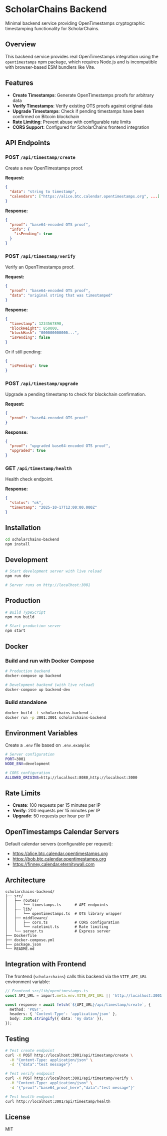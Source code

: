 # ScholarChains Backend

Minimal backend service providing OpenTimestamps cryptographic timestamping functionality for ScholarChains.

## Overview

This backend service provides real OpenTimestamps integration using the `opentimestamps` npm package, which requires Node.js and is incompatible with browser-based ESM bundlers like Vite.

## Features

- **Create Timestamps**: Generate OpenTimestamps proofs for arbitrary data
- **Verify Timestamps**: Verify existing OTS proofs against original data
- **Upgrade Timestamps**: Check if pending timestamps have been confirmed on Bitcoin blockchain
- **Rate Limiting**: Prevent abuse with configurable rate limits
- **CORS Support**: Configured for ScholarChains frontend integration

## API Endpoints

### POST `/api/timestamp/create`

Create a new OpenTimestamps proof.

**Request:**
```json
{
  "data": "string to timestamp",
  "calendars": ["https://alice.btc.calendar.opentimestamps.org", ...]  // optional
}
```

**Response:**
```json
{
  "proof": "base64-encoded OTS proof",
  "info": {
    "isPending": true
  }
}
```

### POST `/api/timestamp/verify`

Verify an OpenTimestamps proof.

**Request:**
```json
{
  "proof": "base64-encoded OTS proof",
  "data": "original string that was timestamped"
}
```

**Response:**
```json
{
  "timestamp": 1234567890,
  "blockHeight": 850000,
  "blockHash": "000000000000...",
  "isPending": false
}
```

Or if still pending:
```json
{
  "isPending": true
}
```

### POST `/api/timestamp/upgrade`

Upgrade a pending timestamp to check for blockchain confirmation.

**Request:**
```json
{
  "proof": "base64-encoded OTS proof"
}
```

**Response:**
```json
{
  "proof": "upgraded base64-encoded OTS proof",
  "upgraded": true
}
```

### GET `/api/timestamp/health`

Health check endpoint.

**Response:**
```json
{
  "status": "ok",
  "timestamp": "2025-10-17T12:00:00.000Z"
}
```

## Installation

```bash
cd scholarchains-backend
npm install
```

## Development

```bash
# Start development server with live reload
npm run dev

# Server runs on http://localhost:3001
```

## Production

```bash
# Build TypeScript
npm run build

# Start production server
npm start
```

## Docker

### Build and run with Docker Compose

```bash
# Production backend
docker-compose up backend

# Development backend (with live reload)
docker-compose up backend-dev
```

### Build standalone

```bash
docker build -t scholarchains-backend .
docker run -p 3001:3001 scholarchains-backend
```

## Environment Variables

Create a `.env` file based on `.env.example`:

```bash
# Server configuration
PORT=3001
NODE_ENV=development

# CORS configuration
ALLOWED_ORIGINS=http://localhost:8080,http://localhost:3000
```

## Rate Limits

- **Create**: 100 requests per 15 minutes per IP
- **Verify**: 200 requests per 15 minutes per IP
- **Upgrade**: 50 requests per hour per IP

## OpenTimestamps Calendar Servers

Default calendar servers (configurable per request):

- https://alice.btc.calendar.opentimestamps.org
- https://bob.btc.calendar.opentimestamps.org
- https://finney.calendar.eternitywall.com

## Architecture

```
scholarchains-backend/
├── src/
│   ├── routes/
│   │   └── timestamps.ts      # API endpoints
│   ├── lib/
│   │   └── opentimestamps.ts  # OTS library wrapper
│   ├── middleware/
│   │   ├── cors.ts            # CORS configuration
│   │   └── ratelimit.ts       # Rate limiting
│   └── server.ts              # Express server
├── Dockerfile
├── docker-compose.yml
├── package.json
└── README.md
```

## Integration with Frontend

The frontend (`scholarchains`) calls this backend via the `VITE_API_URL` environment variable:

```typescript
// Frontend src/lib/opentimestamps.ts
const API_URL = import.meta.env.VITE_API_URL || 'http://localhost:3001';

const response = await fetch(`${API_URL}/api/timestamp/create`, {
  method: 'POST',
  headers: { 'Content-Type': 'application/json' },
  body: JSON.stringify({ data: 'my data' }),
});
```

## Testing

```bash
# Test create endpoint
curl -X POST http://localhost:3001/api/timestamp/create \
  -H "Content-Type: application/json" \
  -d '{"data":"test message"}'

# Test verify endpoint
curl -X POST http://localhost:3001/api/timestamp/verify \
  -H "Content-Type: application/json" \
  -d '{"proof":"base64_proof_here","data":"test message"}'

# Test health endpoint
curl http://localhost:3001/api/timestamp/health
```

## License

MIT
